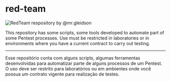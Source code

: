 # red-team

![RedTeam respository by @mr.gleidson](https://github.com/Mr-Gleidson/red-team/assets/71082395/f2c24de8-f57b-47d2-955c-4992edf04218)


This repository has some scripts, some tools developed to automate part of some Pentest processes. Use must be restricted in laboratories or in environments where you have a current contract to carry out testing.
__________________________________________________________________________________________________________________________________________
Esse repositório conta com alguns scripts, algumas ferramentas desenvolvidas para automatizar parte de alguns processos de um Pentest. O uso deve ser restrito para laboratórios ou em ambientes onde você possua um contrato vigente para realização de testes.
